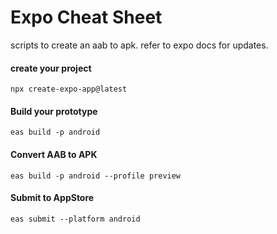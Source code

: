 # Expo Cheat Sheet
scripts to create an aab to apk.
refer to expo docs  for updates.
#### create your project
` npx create-expo-app@latest `

#### Build your prototype
 
` eas build -p android `

#### Convert AAB to  APK

  `eas build -p android --profile preview`

#### Submit to AppStore

`eas submit --platform android `
